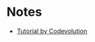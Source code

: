 # Notes

- [Tutorial by 
Codevolution](https://www.youtube.com/playlist?list=PLC3y8-rFHvwheJHvseC3I0HuYI2f46oAK)